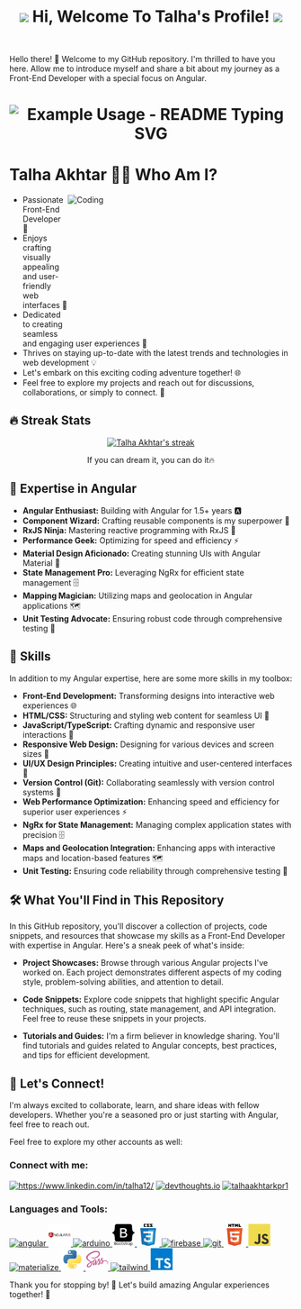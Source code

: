 <!-- Greetings -->
<h1 align="center">
	<img src="https://media.giphy.com/media/hvRJCLFzcasrR4ia7z/giphy.gif" width="30">
	Hi, Welcome To Talha's Profile!
	<img src="https://emoji.discord.st/emojis/dc5dc637-3062-4bb8-a984-93823e531596.gif" width="30">
</h1>
<br/>


Hello there! 👋 Welcome to my GitHub repository. I'm thrilled to have you here. Allow me to introduce myself and share a bit about my journey as a Front-End Developer with a special focus on Angular.
<!-- Typing SVG by DenverCoder1 - https://github.com/DenverCoder1/readme-typing-svg -->

<h1 align="center"><img src="https://readme-typing-svg.demolab.com/?lines=CRAFT+AN+AMAZING+FRONTEND;BRING+DESIGNS+TO+LIFE;CREATE+INTUITIVE+USER+EXPERIENCES;CODE+WITH+PASSION+AND+CREATIVITY;TURN+IDEAS+INTO+DIGITAL+REALITY;MAKE+YOUR+ANGULAR+VISIONS+COME+TRUE&font=Fira%20Code&center=true&duration=2000&pause=500" alt="Example Usage - README Typing SVG"></h1>






<h1>Talha Akhtar 🧑‍💻 Who Am I?</h1>
<img align="right" alt="Coding" width="400" height="250" src="https://encrypted-tbn0.gstatic.com/images?q=tbn:ANd9GcQMw8u9XAejBmmCbaNBvfxpgOB4-0I44HhmdA&usqp=CAU">


  - Passionate Front-End Developer 🚀
  - Enjoys crafting visually appealing and user-friendly web interfaces 🎨
  - Dedicated to creating seamless and engaging user experiences 🔗
  - Thrives on staying up-to-date with the latest trends and technologies in web development 💡
  - Let's embark on this exciting coding adventure together! 🌐
  - Feel free to explore my projects and reach out for discussions, collaborations, or simply to connect. 🤝
## 🔥 Streak Stats

<!-- GitHub Readme Streak Stats - https://github.com/DenverCoder1/github-readme-streak-stats -->
<p align="center">
	<a href="https://github.com/DenverCoder1/github-readme-streak-stats">
  <img title="🔥 Get streak stats for your profile at git.io/streak-stats" alt="Talha Akhtar's streak" src="https://github-readme-streak-stats.herokuapp.com/?user=talhaakhtar1234&theme=monokai-metallian&hide_border=true"/>
</a>

<p align="center"> If you can dream it, you can do it🔥 </p>
</p>



## 🚀 Expertise in Angular
- **Angular Enthusiast:** Building with Angular for 1.5+ years 🅰️
- **Component Wizard:** Crafting reusable components is my superpower 🔧
- **RxJS Ninja:** Mastering reactive programming with RxJS 🔄
- **Performance Geek:** Optimizing for speed and efficiency ⚡️
- **Material Design Aficionado:** Creating stunning UIs with Angular Material 🎨
- **State Management Pro:** Leveraging NgRx for efficient state management 🗄️
- **Mapping Magician:** Utilizing maps and geolocation in Angular applications 🗺️
- **Unit Testing Advocate:** Ensuring robust code through comprehensive testing 🧪

## 🌟 Skills
In addition to my Angular expertise, here are some more skills in my toolbox:

- **Front-End Development:** Transforming designs into interactive web experiences 🌐
- **HTML/CSS:** Structuring and styling web content for seamless UI 🎨
- **JavaScript/TypeScript:** Crafting dynamic and responsive user interactions 📜
- **Responsive Web Design:** Designing for various devices and screen sizes 📱
- **UI/UX Design Principles:** Creating intuitive and user-centered interfaces 🎉
- **Version Control (Git):** Collaborating seamlessly with version control systems 🔄
- **Web Performance Optimization:** Enhancing speed and efficiency for superior user experiences ⚡️
- **NgRx for State Management:** Managing complex application states with precision 🗄️
- **Maps and Geolocation Integration:** Enhancing apps with interactive maps and location-based features 🗺️
- **Unit Testing:** Ensuring code reliability through comprehensive testing 🧪

## 🛠️ What You'll Find in This Repository

In this GitHub repository, you'll discover a collection of projects, code snippets, and resources that showcase my skills as a Front-End Developer with expertise in Angular. Here's a sneak peek of what's inside:

- **Project Showcases:** Browse through various Angular projects I've worked on. Each project demonstrates different aspects of my coding style, problem-solving abilities, and attention to detail.

- **Code Snippets:** Explore code snippets that highlight specific Angular techniques, such as routing, state management, and API integration. Feel free to reuse these snippets in your projects.

- **Tutorials and Guides:** I'm a firm believer in knowledge sharing. You'll find tutorials and guides related to Angular concepts, best practices, and tips for efficient development.

## 🤝 Let's Connect!

I'm always excited to collaborate, learn, and share ideas with fellow developers. Whether you're a seasoned pro or just starting with Angular, feel free to reach out.



Feel free to explore my other accounts as well:
<h3 align="left">Connect with me:</h3>
<p align="left">
<a href="https://linkedin.com/in/https://www.linkedin.com/in/talha12/" target="blank"><img align="center" src="https://raw.githubusercontent.com/rahuldkjain/github-profile-readme-generator/master/src/images/icons/Social/linked-in-alt.svg" alt="https://www.linkedin.com/in/talha12/" height="30" width="40" /></a>
<a href="https://instagram.com/devthoughts.io" target="blank"><img align="center" src="https://raw.githubusercontent.com/rahuldkjain/github-profile-readme-generator/master/src/images/icons/Social/instagram.svg" alt="devthoughts.io" height="30" width="40" /></a>
<a href="https://www.hackerrank.com/talhaakhtarkpr1" target="blank"><img align="center" src="https://raw.githubusercontent.com/rahuldkjain/github-profile-readme-generator/master/src/images/icons/Social/hackerrank.svg" alt="talhaakhtarkpr1" height="30" width="40" /></a>
</p>

<h3 align="left">Languages and Tools:</h3>
<p align="left"> <a href="https://angular.io" target="_blank" rel="noreferrer"> <img src="https://angular.io/assets/images/logos/angular/angular.svg" alt="angular" width="40" height="40"/> </a> <a href="https://angular.io" target="_blank" rel="noreferrer"> <img src="https://raw.githubusercontent.com/devicons/devicon/master/icons/angularjs/angularjs-original-wordmark.svg" alt="angularjs" width="40" height="40"/> </a> <a href="https://www.arduino.cc/" target="_blank" rel="noreferrer"> <img src="https://cdn.worldvectorlogo.com/logos/arduino-1.svg" alt="arduino" width="40" height="40"/> </a> <a href="https://getbootstrap.com" target="_blank" rel="noreferrer"> <img src="https://raw.githubusercontent.com/devicons/devicon/master/icons/bootstrap/bootstrap-plain-wordmark.svg" alt="bootstrap" width="40" height="40"/> </a> <a href="https://www.w3schools.com/css/" target="_blank" rel="noreferrer"> <img src="https://raw.githubusercontent.com/devicons/devicon/master/icons/css3/css3-original-wordmark.svg" alt="css3" width="40" height="40"/> </a> <a href="https://firebase.google.com/" target="_blank" rel="noreferrer"> <img src="https://www.vectorlogo.zone/logos/firebase/firebase-icon.svg" alt="firebase" width="40" height="40"/> </a> <a href="https://git-scm.com/" target="_blank" rel="noreferrer"> <img src="https://www.vectorlogo.zone/logos/git-scm/git-scm-icon.svg" alt="git" width="40" height="40"/> </a> <a href="https://www.w3.org/html/" target="_blank" rel="noreferrer"> <img src="https://raw.githubusercontent.com/devicons/devicon/master/icons/html5/html5-original-wordmark.svg" alt="html5" width="40" height="40"/> </a> <a href="https://developer.mozilla.org/en-US/docs/Web/JavaScript" target="_blank" rel="noreferrer"> <img src="https://raw.githubusercontent.com/devicons/devicon/master/icons/javascript/javascript-original.svg" alt="javascript" width="40" height="40"/> </a> <a href="https://materializecss.com/" target="_blank" rel="noreferrer"> <img src="https://raw.githubusercontent.com/prplx/svg-logos/5585531d45d294869c4eaab4d7cf2e9c167710a9/svg/materialize.svg" alt="materialize" width="40" height="40"/> </a> <a href="https://www.python.org" target="_blank" rel="noreferrer"> <img src="https://raw.githubusercontent.com/devicons/devicon/master/icons/python/python-original.svg" alt="python" width="40" height="40"/> </a> <a href="https://sass-lang.com" target="_blank" rel="noreferrer"> <img src="https://raw.githubusercontent.com/devicons/devicon/master/icons/sass/sass-original.svg" alt="sass" width="40" height="40"/> </a> <a href="https://tailwindcss.com/" target="_blank" rel="noreferrer"> <img src="https://www.vectorlogo.zone/logos/tailwindcss/tailwindcss-icon.svg" alt="tailwind" width="40" height="40"/> </a> <a href="https://www.typescriptlang.org/" target="_blank" rel="noreferrer"> <img src="https://raw.githubusercontent.com/devicons/devicon/master/icons/typescript/typescript-original.svg" alt="typescript" width="40" height="40"/> </a> </p>

Thank you for stopping by! 🙌 Let's build amazing Angular experiences together! 🚀


